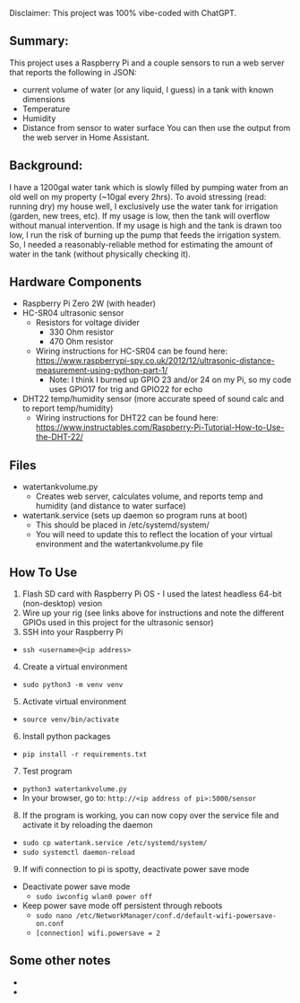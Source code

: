 Disclaimer: This project was 100% vibe-coded with ChatGPT.

## Summary:
This project uses a Raspberry Pi and a couple sensors to run a web server that reports the following in JSON: 
- current volume of water (or any liquid, I guess) in a tank with known dimensions
- Temperature
- Humidity
- Distance from sensor to water surface
You can then use the output from the web server in Home Assistant.


## Background:
I have a 1200gal water tank which is slowly filled by pumping water from an old well on my property (~10gal every 2hrs).  To avoid stressing (read: running dry) my house well, I exclusively use the water tank for irrigation (garden, new trees, etc).  If my usage is low, then the tank will overflow without manual intervention.  If my usage is high and the tank is drawn too low, I run the risk of burning up the pump that feeds the irrigation system.  So, I needed a reasonably-reliable method for estimating the amount of water in the tank (without physically checking it).


## Hardware Components
- Raspberry Pi Zero 2W (with header)
- HC-SR04 ultrasonic sensor
  - Resistors for voltage divider
    - 330 Ohm resistor
    - 470 Ohm resistor
  - Wiring instructions for HC-SR04 can be found here: https://www.raspberrypi-spy.co.uk/2012/12/ultrasonic-distance-measurement-using-python-part-1/
    - Note: I think I burned up GPIO 23 and/or 24 on my Pi, so my code uses GPIO17 for trig and GPIO22 for echo
- DHT22 temp/humidity sensor (more accurate speed of sound calc and to report temp/humidity)
  - Wiring instructions for DHT22 can be found here: https://www.instructables.com/Raspberry-Pi-Tutorial-How-to-Use-the-DHT-22/


## Files
- watertankvolume.py
  - Creates web server, calculates volume, and reports temp and humidity (and distance to water surface)
- watertank.service (sets up daemon so program runs at boot)
  - This should be placed in /etc/systemd/system/
  - You will need to update this to reflect the location of your virtual environment and the watertankvolume.py file

## How To Use
1. Flash SD card with Raspberry Pi OS - I used the latest headless 64-bit (non-desktop) vesion
2. Wire up your rig (see links above for instructions and note the different GPIOs used in this project for the ultrasonic sensor)
3. SSH into your Raspberry Pi
-   `ssh <username>@<ip address>`
4. Create a virtual environment
-   `sudo python3 -m venv venv`
5. Activate virtual environment
-   `source venv/bin/activate`
6. Install python packages
-   `pip install -r requirements.txt`
7. Test program
-   `python3 watertankvolume.py`
  - In your browser, go to: `http://<ip address of pi>:5000/sensor`
8. If the program is working, you can now copy over the service file and activate it by reloading the daemon
-   `sudo cp watertank.service /etc/systemd/system/`
-   `sudo systemctl daemon-reload`
9. If wifi connection to pi is spotty, deactivate power save mode
  - Deactivate power save mode
    -   `sudo iwconfig wlan0 power off`
  - Keep power save mode off persistent through reboots
    -   `sudo nano /etc/NetworkManager/conf.d/default-wifi-powersave-on.conf`
    -   `[connection] wifi.powersave = 2`

## Some other notes
- 
- 
